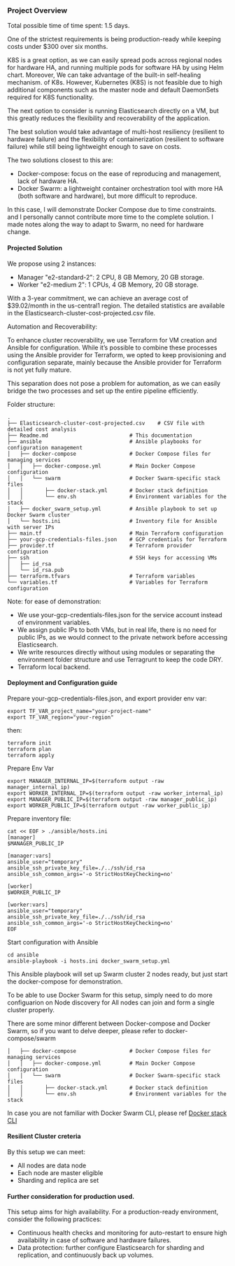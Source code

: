 ### Project Overview
Total possible time of time spent: 1.5 days.

One of the strictest requirements is being production-ready while keeping costs under $300 over six months.

K8S is a great option, as we can easily spread pods across regional nodes for hardware HA, and running multiple pods for software HA by using Helm chart. Moreover, We can take advantage of the built-in self-healing mechanism. of K8s.
However, Kubernetes (K8S) is not feasible due to high additional components such as the master node and default DaemonSets required for K8S functionality.

The next option to consider is running Elasticsearch directly on a VM, but this greatly reduces the flexibility and recoverability of the application.

The best solution would take advantage of multi-host resiliency (resilient to hardware failure) and the flexibility of containerization (resilient to software failure) while still being lightweight enough to save on costs.

The two solutions closest to this are:
- Docker-compose: focus on the ease of reproducing and management, lack of hardware HA.
- Docker Swarm: a lightweight container orchestration tool with more HA (both software and hardware), but more difficult to reproduce.


In this case, I will demonstrate Docker Compose due to time constraints. and I personally cannot contribute more time to the complete solution. I made notes along the way to adapt to Swarm, no need for hardware change.



#### Projected Solution

We propose using 2 instances:

- Manager "e2-standard-2": 2 CPU, 8 GB Memory, 20 GB storage.
- Worker "e2-medium 2": 1 CPUs, 4 GB Memory, 20 GB storage.

With a 3-year commitment, we can achieve an average cost of $39.02/month in the us-central1 region. The detailed statistics are available in the Elasticsearch-cluster-cost-projected.csv file.

Automation and Recoverability:

To enhance cluster recoverability, we use Terraform for VM creation and Ansible for configuration. While it’s possible to combine these processes using the Ansible provider for Terraform, we opted to keep provisioning and configuration separate, mainly because the Ansible provider for Terraform is not yet fully mature.

This separation does not pose a problem for automation, as we can easily bridge the two processes and set up the entire pipeline efficiently.


Folder structure:
```
.
├── Elasticsearch-cluster-cost-projected.csv    # CSV file with detailed cost analysis
├── Readme.md                          # This documentation
├── ansible                            # Ansible playbooks for configuration management
│   ├── docker-compose                 # Docker Compose files for managing services
│   │   ├── docker-compose.yml         # Main Docker Compose configuration
│   │   └── swarm                      # Docker Swarm-specific stack files
│   │       ├── docker-stack.yml       # Docker stack definition
│   │       └── env.sh                 # Environment variables for the stack
│   ├── docker_swarm_setup.yml         # Ansible playbook to set up Docker Swarm cluster
│   └── hosts.ini                      # Inventory file for Ansible with server IPs
├── main.tf                            # Main Terraform configuration
├── your-gcp-credentials-files.json    # GCP credentials for Terraform
├── provider.tf                        # Terraform provider configuration
├── ssh                                # SSH keys for accessing VMs
│   ├── id_rsa
│   └── id_rsa.pub
├── terraform.tfvars                   # Terraform variables
└── variables.tf                       # Variables for Terraform configuration
```

Note: for ease of demonstration:
- We use your-gcp-credentials-files.json for the service account instead of environment variables.
- We assign public IPs to both VMs, but in real life, there is no need for public IPs, as we would connect to the private network before accessing Elasticsearch.
- We write resources directly without using modules or separating the environment folder structure and use Terragrunt to keep the code DRY.
- Terraform local backend.

#### Deployment and Configuration guide



Prepare your-gcp-credentials-files.json, and export provider env var:
```
export TF_VAR_project_name="your-project-name"
export TF_VAR_region="your-region"
```
then:
```
terraform init
terraform plan
terraform apply
```
Prepare Env Var
```
export MANAGER_INTERNAL_IP=$(terraform output -raw manager_internal_ip)
export WORKER_INTERNAL_IP=$(terraform output -raw worker_internal_ip)
export MANAGER_PUBLIC_IP=$(terraform output -raw manager_public_ip)
export WORKER_PUBLIC_IP=$(terraform output -raw worker_public_ip)
```
Prepare inventory file:
```
cat << EOF > ./ansible/hosts.ini
[manager]
$MANAGER_PUBLIC_IP

[manager:vars]
ansible_user="temporary"
ansible_ssh_private_key_file=./../ssh/id_rsa
ansible_ssh_common_args='-o StrictHostKeyChecking=no'

[worker]
$WORKER_PUBLIC_IP

[worker:vars]
ansible_user="temporary"
ansible_ssh_private_key_file=./../ssh/id_rsa
ansible_ssh_common_args='-o StrictHostKeyChecking=no'
EOF
```
Start configuration with Ansible

```
cd ansible
ansible-playbook -i hosts.ini docker_swarm_setup.yml        
```

This Ansible playbook will set up Swarm cluster 2 nodes ready, but just start the docker-compose for demonstration.

To be able to use Docker Swarm for this setup, simply need to do more configuarion on Node discovery for All nodes can join and form a single cluster properly.

There are some minor different between Docker-compose and Docker Swarm, so if you want to delve deeper, please refer to docker-compose/swarm
```
│   ├── docker-compose                 # Docker Compose files for managing services
│   │   ├── docker-compose.yml         # Main Docker Compose configuration
│   │   └── swarm                      # Docker Swarm-specific stack files
│   │       ├── docker-stack.yml       # Docker stack definition
│   │       └── env.sh                 # Environment variables for the stack
```
In case you are not familiar with Docker Swarm CLI, please ref [Docker stack CLI](https://docs.docker.com/reference/cli/docker/stack/)

#### Resilient Cluster creteria
By this setup we can meet:
- All nodes are data node
- Each node are master eligible
- Sharding and replica are set


#### Further consideration for production used.

This setup aims for high availability. For a production-ready environment, consider the following practices:

- Continuous health checks and monitoring for auto-restart to ensure high availability in case of software and hardware failures.
- Data protection: further configure Elasticsearch for sharding and replication, and continuously back up volumes.



